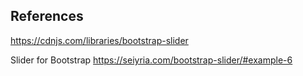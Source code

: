 ## References


https://cdnjs.com/libraries/bootstrap-slider


Slider for Bootstrap
https://seiyria.com/bootstrap-slider/#example-6
